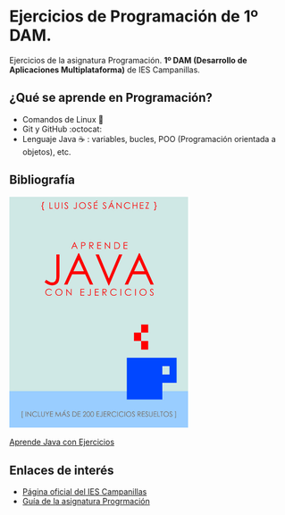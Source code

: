 # Ejercicios de Programación de 1º DAM.
Ejercicios de la asignatura Programación. **1º DAM (Desarrollo de Aplicaciones Multiplataforma)** de IES Campanillas.

## ¿Qué se aprende en Programación?

* Comandos de Linux :penguin:
* Git y GitHub :octocat:
* Lenguaje Java :coffee: : variables, bucles, POO (Programación orientada a objetos), etc.

## Bibliografía

<img width="320px" src="/imagenes/hero.jpg">

[Aprende Java con Ejercicios](https://leanpub.com/aprendejava)

## Enlaces de interés

* [Página oficial del IES Campanillas](http://iescampanillas.com/)
* [Guía de la asignatura Progrmación](https://github.com/LuisJoseSAnchez/programacion)
